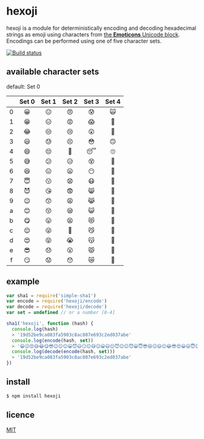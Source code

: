 # hexoji

hexoji is a module for deterministically encoding and decoding hexadecimal strings as emoji using characters from [the **Emoticons** Unicode block](https://www.unicode.org/charts/PDF/U1F600.pdf). Encodings can be performed using one of five character sets.

[![Build status](https://travis-ci.org/michaelrhodes/hexoji.svg?branch=master)](https://travis-ci.org/michaelrhodes/hexoji)

## available character sets
default: Set 0

|   | Set 0 | Set 1 | Set 2 | Set 3 | Set 4 |
|:-:|:-----:|:-----:|:-----:|:-----:|:-----:|
| 0 |   😀   |   😐   |   😠   |   😰   |   🙀   |
| 1 |   😁   |   😑   |   😡   |   😱   |   🙁   |
| 2 |   😂   |   😒   |   😢   |   😲   |   🙂   |
| 3 |   😃   |   😓   |   😣   |   😳   |   🙃   |
| 4 |   😄   |   😔   |   😤   |   😴   |   🙄   |
| 5 |   😅   |   😕   |   😥   |   😵   |   🙅   |
| 6 |   😆   |   😖   |   😦   |   😶   |   🙆   |
| 7 |   😇   |   😗   |   😧   |   😷   |   🙇   |
| 8 |   😈   |   😘   |   😨   |   😸   |   🙈   |
| 9 |   😉   |   😙   |   😩   |   😹   |   🙉   |
| a |   😊   |   😚   |   😪   |   😺   |   🙊   |
| b |   😋   |   😛   |   😫   |   😻   |   🙋   |
| c |   😌   |   😜   |   😬   |   😼   |   🙌   |
| d |   😍   |   😝   |   😭   |   😽   |   🙍   |
| e |   😎   |   😞   |   😮   |   😾   |   🙎   |
| f |   😏   |   😟   |   😯   |   😿   |   🙏   |


## example

```js
var sha1 = require('simple-sha1')
var encode = require('hexoji/encode')
var decode = require('hexoji/decode')
var set = undefined // or a number [0-4]

sha1('hexoji', function (hash) {
  console.log(hash)
  > '19d52be9ca083fa5903c8ac807e693c2ed037abe'
  console.log(encode(hash, set))
  > '😁😉😍😅😂😋😎😉😌😊😀😈😃😏😊😅😉😀😃😌😈😊😌😈😀😇😎😆😉😃😌😂😎😍😀😃😇😊😋😎'
  console.log(decode(encode(hash, set)))
  > '19d52be9ca083fa5903c8ac807e693c2ed037abe'
})
```

## install

```sh
$ npm install hexoji
```

## licence
[MIT](http://opensource.org/licenses/MIT)
